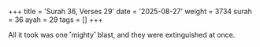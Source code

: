 +++
title = 'Surah 36, Verses 29'
date = '2025-08-27'
weight = 3734
surah = 36
ayah = 29
tags = []
+++

All it took was one ˹mighty˺ blast, and they were extinguished at once.